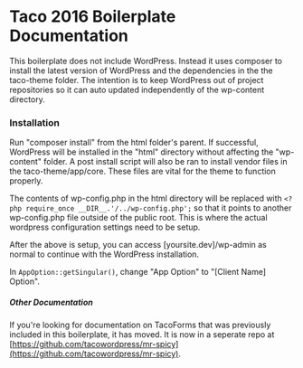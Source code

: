 # Taco 2016 Boilerplate Documentation

This boilerplate does not include WordPress. Instead it uses composer to install the latest version of WordPress and the dependencies in the the taco-theme folder. The intention is to keep WordPress out of project repositories so it can auto updated independently of the wp-content directory.

### Installation
Run "composer install" from the html folder's parent. If successful, WordPress will be installed in the "html" directory without affecting the "wp-content" folder. A post install script will also be ran to install vendor files in the taco-theme/app/core. These files are vital for the theme to function properly.

The contents of wp-config.php in the html directory will be replaced with `<?php require_once __DIR__.'/../wp-config.php';` so that it points to another wp-config.php file outside of the public root. This is where the actual wordpress configuration settings need to be setup.

After the above is setup, you can access [yoursite.dev]/wp-admin as normal to continue with the WordPress installation.

In `AppOption::getSingular()`, change "App Option" to "[Client Name] Option".

##### Other Documentation
If you're looking for documentation on TacoForms that was previously included in this boilerplate, it has moved.
It is now in a seperate repo at [https://github.com/tacowordpress/mr-spicy](https://github.com/tacowordpress/mr-spicy).

